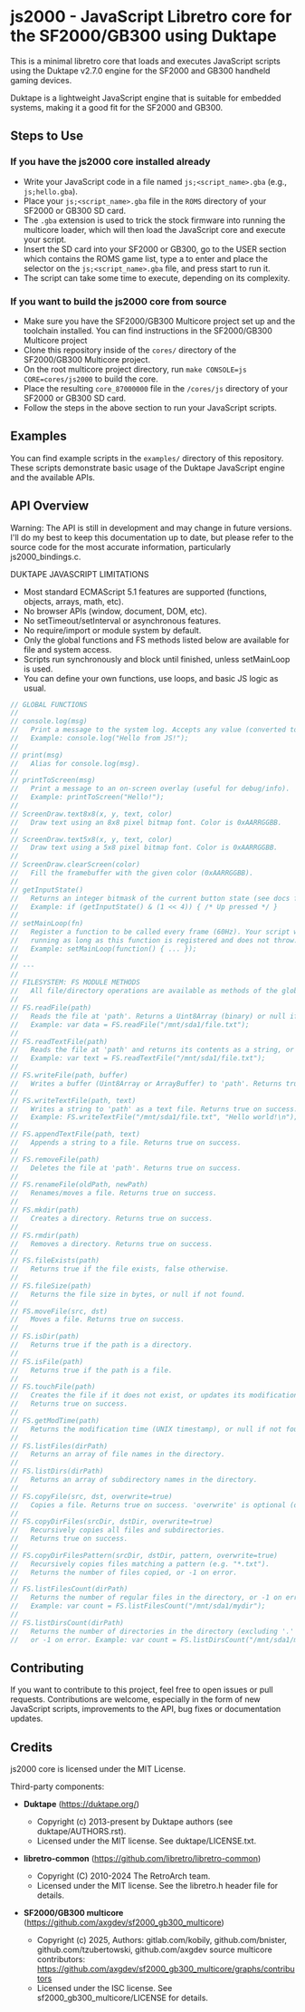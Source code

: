 # js2000 - JavaScript Libretro core for the SF2000/GB300 using Duktape

This is a minimal libretro core that loads and executes JavaScript scripts using the Duktape v2.7.0 engine for the SF2000 and GB300 handheld gaming devices.

Duktape is a lightweight JavaScript engine that is suitable for embedded systems, making it a good fit for the SF2000 and GB300.

## Steps to Use

### If you have the js2000 core installed already
- Write your JavaScript code in a file named `js;<script_name>.gba` (e.g., `js;hello.gba`).
- Place your `js;<script_name>.gba` file in the `ROMS` directory of your SF2000 or GB300 SD card.
- The `.gba` extension is used to trick the stock firmware into running the multicore loader, which will then load the JavaScript core and execute your script.
- Insert the SD card into your SF2000 or GB300, go to the USER section which contains the ROMS game list, type a to enter and place the selector on the `js;<script_name>.gba` file, and press start to run it.
- The script can take some time to execute, depending on its complexity.

### If you want to build the js2000 core from source
- Make sure you have the SF2000/GB300 Multicore project set up and the toolchain installed. You can find instructions in the SF2000/GB300 Multicore project
- Clone this repository inside of the `cores/` directory of the SF2000/GB300 Multicore project.
- On the root multicore project directory, run `make CONSOLE=js CORE=cores/js2000` to build the core.
- Place the resulting `core_87000000` file in the `/cores/js` directory of your SF2000 or GB300 SD card.
- Follow the steps in the above section to run your JavaScript scripts.


## Examples

You can find example scripts in the `examples/` directory of this repository. These scripts demonstrate basic usage of the Duktape JavaScript engine and the available APIs.

## API Overview

Warning: The API is still in development and may change in future versions. I'll do my best to keep this documentation up to date, but please refer to the source code for the most accurate information, particularly js2000_bindings.c.

DUKTAPE JAVASCRIPT LIMITATIONS

- Most standard ECMAScript 5.1 features are supported (functions, objects, arrays, math, etc).
- No browser APIs (window, document, DOM, etc).
- No setTimeout/setInterval or asynchronous features.
- No require/import or module system by default.
- Only the global functions and FS methods listed below are available for file and system access.
- Scripts run synchronously and block until finished, unless setMainLoop is used.
- You can define your own functions, use loops, and basic JS logic as usual.

```js
// GLOBAL FUNCTIONS
//
// console.log(msg)
//   Print a message to the system log. Accepts any value (converted to string).
//   Example: console.log("Hello from JS!");
//
// print(msg)
//   Alias for console.log(msg).
//
// printToScreen(msg)
//   Print a message to an on-screen overlay (useful for debug/info).
//   Example: printToScreen("Hello!");
//
// ScreenDraw.text8x8(x, y, text, color)
//   Draw text using an 8x8 pixel bitmap font. Color is 0xAARRGGBB.
//
// ScreenDraw.text5x8(x, y, text, color)
//   Draw text using a 5x8 pixel bitmap font. Color is 0xAARRGGBB.
//
// ScreenDraw.clearScreen(color)
//   Fill the framebuffer with the given color (0xAARRGGBB).
//
// getInputState()
//   Returns an integer bitmask of the current button state (see docs for mapping).
//   Example: if (getInputState() & (1 << 4)) { /* Up pressed */ }
//
// setMainLoop(fn)
//   Register a function to be called every frame (60Hz). Your script will keep
//   running as long as this function is registered and does not throw.
//   Example: setMainLoop(function() { ... });
//
// ---
//
// FILESYSTEM: FS MODULE METHODS
//   All file/directory operations are available as methods of the global FS object.
//
// FS.readFile(path)
//   Reads the file at 'path'. Returns a Uint8Array (binary) or null if not found.
//   Example: var data = FS.readFile("/mnt/sda1/file.txt");
//
// FS.readTextFile(path)
//   Reads the file at 'path' and returns its contents as a string, or null if not found.
//   Example: var text = FS.readTextFile("/mnt/sda1/file.txt");
//
// FS.writeFile(path, buffer)
//   Writes a buffer (Uint8Array or ArrayBuffer) to 'path'. Returns true on success.
//
// FS.writeTextFile(path, text)
//   Writes a string to 'path' as a text file. Returns true on success.
//   Example: FS.writeTextFile("/mnt/sda1/file.txt", "Hello world!\n");
//
// FS.appendTextFile(path, text)
//   Appends a string to a file. Returns true on success.
//
// FS.removeFile(path)
//   Deletes the file at 'path'. Returns true on success.
//
// FS.renameFile(oldPath, newPath)
//   Renames/moves a file. Returns true on success.
//
// FS.mkdir(path)
//   Creates a directory. Returns true on success.
//
// FS.rmdir(path)
//   Removes a directory. Returns true on success.
//
// FS.fileExists(path)
//   Returns true if the file exists, false otherwise.
//
// FS.fileSize(path)
//   Returns the file size in bytes, or null if not found.
//
// FS.moveFile(src, dst)
//   Moves a file. Returns true on success.
//
// FS.isDir(path)
//   Returns true if the path is a directory.
//
// FS.isFile(path)
//   Returns true if the path is a file.
//
// FS.touchFile(path)
//   Creates the file if it does not exist, or updates its modification time.
//   Returns true on success.
//
// FS.getModTime(path)
//   Returns the modification time (UNIX timestamp), or null if not found.
//
// FS.listFiles(dirPath)
//   Returns an array of file names in the directory.
//
// FS.listDirs(dirPath)
//   Returns an array of subdirectory names in the directory.
//
// FS.copyFile(src, dst, overwrite=true)
//   Copies a file. Returns true on success. 'overwrite' is optional (default true).
//
// FS.copyDirFiles(srcDir, dstDir, overwrite=true)
//   Recursively copies all files and subdirectories.
//   Returns true on success.
//
// FS.copyDirFilesPattern(srcDir, dstDir, pattern, overwrite=true)
//   Recursively copies files matching a pattern (e.g. "*.txt").
//   Returns the number of files copied, or -1 on error.
//
// FS.listFilesCount(dirPath)
//   Returns the number of regular files in the directory, or -1 on error.
//   Example: var count = FS.listFilesCount("/mnt/sda1/mydir");
//
// FS.listDirsCount(dirPath)
//   Returns the number of directories in the directory (excluding '.' and '..'),
//   or -1 on error. Example: var count = FS.listDirsCount("/mnt/sda1/mydir");
```

## Contributing

If you want to contribute to this project, feel free to open issues or pull requests. Contributions are welcome, especially in the form of new JavaScript scripts, improvements to the API, bug fixes or documentation updates.

## Credits
js2000 core is licensed under the MIT License.

Third-party components:

- **Duktape** (https://duktape.org/)
  - Copyright (c) 2013-present by Duktape authors (see duktape/AUTHORS.rst).
  - Licensed under the MIT license. See duktape/LICENSE.txt.

- **libretro-common** (https://github.com/libretro/libretro-common)
  - Copyright (C) 2010-2024 The RetroArch team.
  - Licensed under the MIT license. See the libretro.h header file for details.

- **SF2000/GB300 multicore** (https://github.com/axgdev/sf2000_gb300_multicore)
  - Copyright (c) 2025, Authors: gitlab.com/kobily, github.com/bnister, github.com/tzubertowski, github.com/axgdev source multicore contributors: https://github.com/axgdev/sf2000_gb300_multicore/graphs/contributors
  - Licensed under the ISC license. See sf2000_gb300_multicore/LICENSE for details.